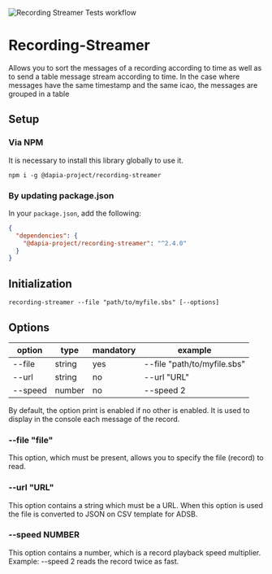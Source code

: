 ![Recording Streamer Tests workflow](https://github.com/DApIA-Project/Recording-Streamer/actions/workflows/node-tests.yml/badge.svg)

# Recording-Streamer

Allows you to sort the messages of a recording according to time as well as to send a table message stream according to time.
In the case where messages have the same timestamp and the same icao, the messages are grouped in a table
## Setup

### Via NPM

It is necessary to install this library globally to use it.

```console
npm i -g @dapia-project/recording-streamer
```

### By updating package.json

In your `package.json`, add the following:

```json
{
  "dependencies": {
    "@dapia-project/recording-streamer": "^2.4.0"
  }
}
```

## Initialization

```shell
recording-streamer --file "path/to/myfile.sbs" [--options]
```

## Options

| option  | type   | mandatory | example                     |
| ------- | ------ | --------- | --------------------------- |
| --file  | string | yes       | --file "path/to/myfile.sbs" |
| --url   | string | no        | --url "URL"                 |
| --speed | number | no        | --speed 2                   |

By default, the option print is enabled if no other is enabled. It is used to display in the console each message of the record.

### --file "file"

This option, which must be present, allows you to specify the file (record) to read.

### --url "URL"

This option contains a string which must be a URL. When this option is used the file is converted to JSON on CSV template for ADSB.

### --speed NUMBER

This option contains a number, which is a record playback speed multiplier. Example: --speed 2 reads the record twice as fast.
